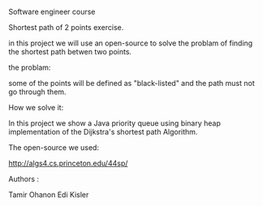 Software engineer course

Shortest path of 2 points exercise.

in this project we will use an open-source to solve the problam of finding the shortest path betwen two points.

the problam:

some of the points will be defined as "black-listed" and the path must not go through them.

How we solve it:

In this project we show a Java priority queue using binary heap implementation of the Dijkstra's shortest path Algorithm.

The open-source we used:

http://algs4.cs.princeton.edu/44sp/

Authors :

Tamir Ohanon
Edi Kisler
